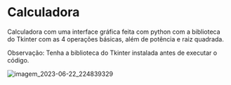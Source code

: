 # Calculadora
 Calculadora com uma interface gráfica feita com python com a biblioteca do Tkinter com as 4 operações básicas, além de potência e raiz quadrada.

Observação: Tenha a biblioteca do Tkinter instalada antes de executar o código.

  ![imagem_2023-06-22_224839329](https://github.com/Tauan-Ray/Calculadora/assets/137009920/c63094e4-e151-468d-8227-1379bef49f16)
